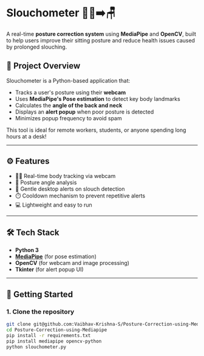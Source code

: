 # Slouchometer 🧍‍♂️➡️🪑

A real-time **posture correction system** using **MediaPipe** and **OpenCV**, built to help users improve their sitting posture and reduce health issues caused by prolonged slouching.

## 🧠 Project Overview

Slouchometer is a Python-based application that:
- Tracks a user's posture using their **webcam**
- Uses **MediaPipe's Pose estimation** to detect key body landmarks
- Calculates the **angle of the back and neck**
- Displays an **alert popup** when poor posture is detected
- Minimizes popup frequency to avoid spam

This tool is ideal for remote workers, students, or anyone spending long hours at a desk!

---

## ⚙️ Features

- 🧍‍♀️ Real-time body tracking via webcam
- 📐 Posture angle analysis
- 🔔 Gentle desktop alerts on slouch detection
- ⏱️ Cooldown mechanism to prevent repetitive alerts
- 💻 Lightweight and easy to run

---

## 🛠️ Tech Stack

- **Python 3**
- [**MediaPipe**](https://google.github.io/mediapipe/) (for pose estimation)
- **OpenCV** (for webcam and image processing)
- **Tkinter** (for alert popup UI)

---

## 🚀 Getting Started

### 1. Clone the repository
```bash
git clone git@github.com:Vaibhav-Krishna-S/Posture-Correction-using-Mediapipe.git
cd Posture-Correction-using-Mediapipe
pip install -r requirements.txt
pip install mediapipe opencv-python
python slouchometer.py
